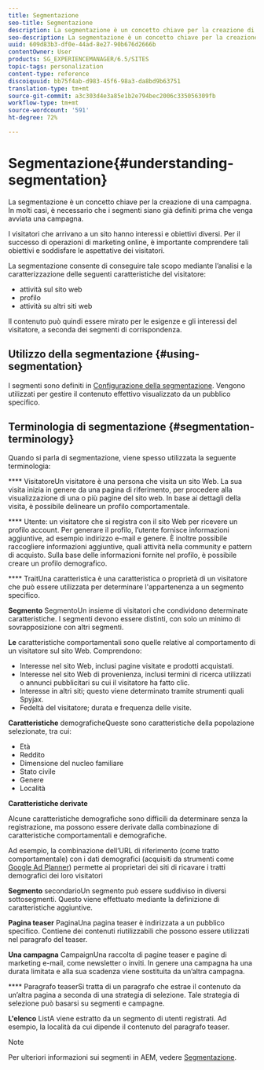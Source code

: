 ```yaml
---
title: Segmentazione
seo-title: Segmentazione
description: La segmentazione è un concetto chiave per la creazione di una campagna. In molti casi, è necessario che i segmenti siano già definiti prima che venga avviata una campagna.
seo-description: La segmentazione è un concetto chiave per la creazione di una campagna. In molti casi, è necessario che i segmenti siano già definiti prima che venga avviata una campagna.
uuid: 609d83b3-df0e-44ad-8e27-90b676d2666b
contentOwner: User
products: SG_EXPERIENCEMANAGER/6.5/SITES
topic-tags: personalization
content-type: reference
discoiquuid: bb75f4ab-d983-45f6-98a3-da8bd9b63751
translation-type: tm+mt
source-git-commit: a3c303d4e3a85e1b2e794bec2006c335056309fb
workflow-type: tm+mt
source-wordcount: '591'
ht-degree: 72%

---
```



# Segmentazione{#understanding-segmentation}

La segmentazione è un concetto chiave per la creazione di una campagna. In molti casi, è necessario che i segmenti siano già definiti prima che venga avviata una campagna.

I visitatori che arrivano a un sito hanno interessi e obiettivi diversi. Per il successo di operazioni di marketing online, è importante comprendere tali obiettivi e soddisfare le aspettative dei visitatori.

La segmentazione consente di conseguire tale scopo mediante l’analisi e la caratterizzazione delle seguenti caratteristiche del visitatore:

* attività sul sito web
* profilo
* attività su altri siti web

Il contenuto può quindi essere mirato per le esigenze e gli interessi del visitatore, a seconda dei segmenti di corrispondenza.

## Utilizzo della segmentazione {#using-segmentation}

I segmenti sono definiti in [Configurazione della segmentazione](/help/sites-administering/campaign-segmentation.md). Vengono utilizzati per gestire il contenuto effettivo visualizzato da un pubblico specifico.

## Terminologia di segmentazione  {#segmentation-terminology}

Quando si parla di segmentazione, viene spesso utilizzata la seguente terminologia:

**** VisitatoreUn visitatore è una persona che visita un sito Web. La sua visita inizia in genere da una pagina di riferimento, per procedere alla visualizzazione di una o più pagine del sito web. In base ai dettagli della visita, è possibile delineare un profilo comportamentale.

**** Utente: un visitatore che si registra con il sito Web per ricevere un profilo account. Per generare il profilo, l’utente fornisce informazioni aggiuntive, ad esempio indirizzo e-mail e genere. È inoltre possibile raccogliere informazioni aggiuntive, quali attività nella community e pattern di acquisto. Sulla base delle informazioni fornite nel profilo, è possibile creare un profilo demografico.

**** TraitUna caratteristica è una caratteristica o proprietà di un visitatore che può essere utilizzata per determinare l&#39;appartenenza a un segmento specifico.

**Segmento** SegmentoUn insieme di visitatori che condividono determinate caratteristiche. I segmenti devono essere distinti, con solo un minimo di sovrapposizione con altri segmenti.

**Le** caratteristiche comportamentali sono quelle relative al comportamento di un visitatore sul sito Web. Comprendono:

* Interesse nel sito Web, inclusi pagine visitate e prodotti acquistati.
* Interesse nel sito Web di provenienza, inclusi termini di ricerca utilizzati o annunci pubblicitari su cui il visitatore ha fatto clic.
* Interesse in altri siti; questo viene determinato tramite strumenti quali Spyjax.
* Fedeltà del visitatore; durata e frequenza delle visite.

**Caratteristiche** demograficheQueste sono caratteristiche della popolazione selezionate, tra cui:

* Età
* Reddito
* Dimensione del nucleo familiare
* Stato civile
* Genere
* Località

**Caratteristiche derivate**

Alcune caratteristiche demografiche sono difficili da determinare senza la registrazione, ma possono essere derivate dalla combinazione di caratteristiche comportamentali e demografiche.

Ad esempio, la combinazione dell’URL di riferimento (come tratto comportamentale) con i dati demografici (acquisiti da strumenti come [Google Ad Planner](https://www.google.com/adplanner/)) permette ai proprietari dei siti di ricavare i tratti demografici dei loro visitatori

**Segmento** secondarioUn segmento può essere suddiviso in diversi sottosegmenti. Questo viene effettuato mediante la definizione di caratteristiche aggiuntive.

**Pagina teaser** PaginaUna pagina teaser è indirizzata a un pubblico specifico. Contiene dei contenuti riutilizzabili che possono essere utilizzati nel paragrafo del teaser.

**Una campagna** CampaignUna raccolta di pagine teaser e pagine di marketing e-mail, come newsletter o inviti. In genere una campagna ha una durata limitata e alla sua scadenza viene sostituita da un’altra campagna.

**** Paragrafo teaserSi tratta di un paragrafo che estrae il contenuto da un’altra pagina a seconda di una strategia di selezione. Tale strategia di selezione può basarsi su segmenti e campagne.

**L&#39;elenco** ListA viene estratto da un segmento di utenti registrati. Ad esempio, la località da cui dipende il contenuto del paragrafo teaser.

>[!NOTE]
>
>Per ulteriori informazioni sui segmenti in AEM, vedere [Segmentazione](/help/sites-administering/campaign-segmentation.md).


